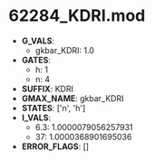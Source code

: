 # 62284_KDRI.mod

- **G_VALS**:
  - gkbar_KDRI: 1.0
- **GATES**:
  - h: 1
  - n: 4
- **SUFFIX**: KDRI
- **GMAX_NAME**: gkbar_KDRI
- **STATES**: ['n', 'h']
- **I_VALS**:
  - 6.3: 1.0000079056257931
  - 37: 1.0000368901695036
- **ERROR_FLAGS**: []
